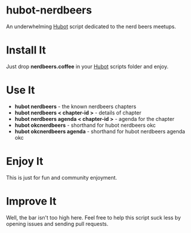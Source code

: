 hubot-nerdbeers
===============

An underwhelming [Hubot][hubot] script dedicated to the nerd beers meetups.

[hubot]: https://github.com/github/hubot

Install It
===============
Just drop **nerdbeers.coffee** in your [Hubot][hubot] scripts folder and enjoy.

Use It
===============
- **hubot nerdbeers** - the known nerdbeers chapters
- **hubot nerdbeers < chapter-id >** - details of chapter
- **hubot nerdbeers agenda < chapter-id >** - agenda for the chapter
- **hubot okcnerdbeers** - shorthand for hubot nerdbeers okc
- **hubot okcnerdbeers agenda** - shorthand for hubot nerdbeers agenda okc

Enjoy It
===============
This is just for fun and community enjoyment.

Improve It
===============
Well, the bar isn't too high here. Feel free to help this script suck less by opening issues and sending pull requests.
